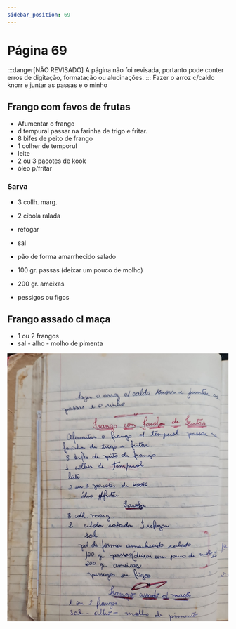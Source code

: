 ```yaml
---
sidebar_position: 69
---
```

# Página 69
:::danger[NÃO REVISADO]
A página não foi revisada, portanto pode conter erros de digitação, formatação ou alucinações.
:::
Fazer o arroz c/caldo knorr e juntar as
passas e o minho

## Frango com favos de frutas

- Afumentar o frango
- d tempural passar na farinha de trigo e fritar.
- 8 bifes de peito de frango
- 1 colher de temporul
- leite
- 2 ou 3 pacotes de kook
- óleo p/fritar

### Sarva

- 3 collh. marg.
- 2 cibola ralada
- refogar
- sal

- pão de forma amarrhecido salado
- 100 gr. passas (deixar um pouco de molho)
- 200 gr. ameixas
- pessigos ou figos

## Frango assado cl maça

- 1 ou 2 frangos
- sal - alho - molho de pimenta

![imagem base](./images/page_69.png)